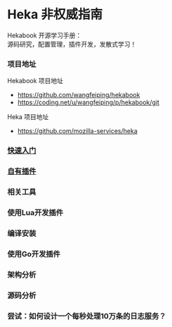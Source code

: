 # Heka 非权威指南

Hekabook 开源学习手册：  
源码研究，配置管理，插件开发，发散式学习！

### 项目地址

Hekabook 项目地址

* https://github.com/wangfeiping/hekabook
* https://coding.net/u/wangfeiping/p/hekabook/git

Heka 项目地址

* https://github.com/mozilla-services/heka

### [快速入门](doc/getting_started.md "快速入门")
### [自有插件](doc/plugins.md "自有插件")
### 相关工具
### 使用Lua开发插件
### 编译安装
### 使用Go开发插件
### 架构分析
### 源码分析
### 尝试：如何设计一个每秒处理10万条的日志服务？